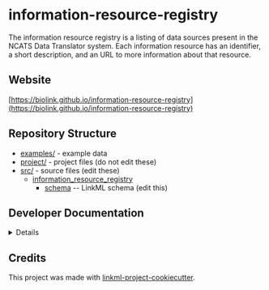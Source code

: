 # information-resource-registry

The information resource registry is a listing of data sources present in the NCATS Data Translator system.  Each information resource has an identifier, a short description, and an URL to more information about that resource.

## Website

[https://biolink.github.io/information-resource-registry](https://biolink.github.io/information-resource-registry)

## Repository Structure

* [examples/](examples/) - example data
* [project/](project/) - project files (do not edit these)
* [src/](src/) - source files (edit these)
  * [information_resource_registry](src/information_resource_registry)
    * [schema](src/information_resource_registry/schema) -- LinkML schema
      (edit this)

## Developer Documentation

<details>
Use the `make` command to generate project artefacts:

* `make all`: make everything
* `make deploy`: deploys site
</details>

## Credits

This project was made with
[linkml-project-cookiecutter](https://github.com/linkml/linkml-project-cookiecutter).
